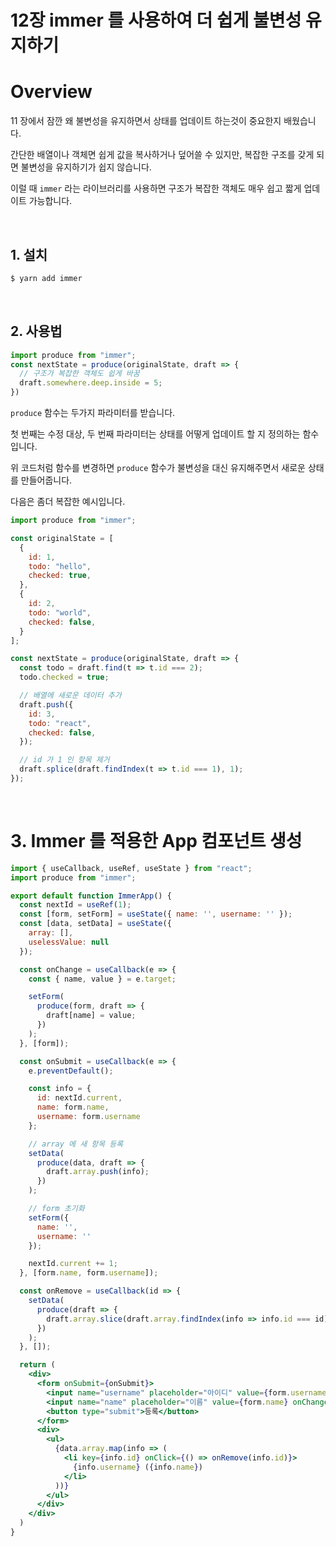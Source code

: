 # 12장 immer 를 사용하여 더 쉽게 불변성 유지하기

# Overview

11 장에서 잠깐 왜 불변성을 유지하면서 상태를 업데이트 하는것이 중요한지 배웠습니다.

간단한 배열이나 객체면 쉽게 값을 복사하거나 덮어쓸 수 있지만, 복잡한 구조를 갖게 되면 불변성을 유지하기가 쉽지 않습니다.

이럴 때 `immer` 라는 라이브러리를 사용하면 구조가 복잡한 객체도 매우 쉽고 짧게 업데이트 가능합니다.

<br>

## 1. 설치

```sh
$ yarn add immer
```

<br>

## 2. 사용법

```jsx
import produce from "immer";
const nextState = produce(originalState, draft => {
  // 구조가 복잡한 객체도 쉽게 바꿈
  draft.somewhere.deep.inside = 5;
})
```

`produce` 함수는 두가지 파라미터를 받습니다.

첫 번째는 수정 대상, 두 번째 파라미터는 상태를 어떻게 업데이트 할 지 정의하는 함수입니다.

위 코드처럼 함수를 변경하면 `produce` 함수가 불변성을 대신 유지해주면서 새로운 상태를 만들어줍니다.

다음은 좀더 복잡한 예시입니다.

```jsx
import produce from "immer";

const originalState = [
  {
    id: 1,
    todo: "hello",
    checked: true,
  },
  {
    id: 2,
    todo: "world",
    checked: false,
  }
];

const nextState = produce(originalState, draft => {
  const todo = draft.find(t => t.id === 2);
  todo.checked = true;

  // 배열에 새로운 데이터 추가
  draft.push({
    id: 3,
    todo: "react",
    checked: false,
  });

  // id 가 1 인 항목 제거
  draft.splice(draft.findIndex(t => t.id === 1), 1);
});
```

<br>

# 3. Immer 를 적용한 App 컴포넌트 생성

```jsx
import { useCallback, useRef, useState } from "react";
import produce from "immer";

export default function ImmerApp() {
  const nextId = useRef(1);
  const [form, setForm] = useState({ name: '', username: '' });
  const [data, setData] = useState({
    array: [],
    uselessValue: null
  });

  const onChange = useCallback(e => {
    const { name, value } = e.target;

    setForm(
      produce(form, draft => {
        draft[name] = value;
      })
    );
  }, [form]);

  const onSubmit = useCallback(e => {
    e.preventDefault();

    const info = {
      id: nextId.current,
      name: form.name,
      username: form.username
    };

    // array 에 새 항목 등록
    setData(
      produce(data, draft => {
        draft.array.push(info);
      })
    );

    // form 초기화
    setForm({
      name: '',
      username: ''
    });

    nextId.current += 1;
  }, [form.name, form.username]);

  const onRemove = useCallback(id => {
    setData(
      produce(draft => {
        draft.array.slice(draft.array.findIndex(info => info.id === id), 1);
      })
    );
  }, []);

  return (
    <div>
      <form onSubmit={onSubmit}>
        <input name="username" placeholder="아이디" value={form.username} onChange={onChange} />
        <input name="name" placeholder="이름" value={form.name} onChange={onChange} />
        <button type="submit">등록</button>
      </form>
      <div>
        <ul>
          {data.array.map(info => (
            <li key={info.id} onClick={() => onRemove(info.id)}>
              {info.username} ({info.name})
            </li>
          ))}
        </ul>
      </div>
    </div>
  )
}
```

